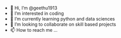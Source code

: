 - 👋 Hi, I’m @geethu1913
- 👀 I’m interested in coding
- 🌱 I’m currently learning python and data sciences
- 💞️ I’m looking to collaborate on skill based projects
- 📫 How to reach me ...

<!---
geethu1913/geethu1913 is a ✨ special ✨ repository because its `README.md` (this file) appears on your GitHub profile.
You can click the Preview link to take a look at your changes.
--->
